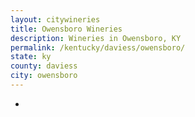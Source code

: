 ```yaml
---
layout: citywineries
title: Owensboro Wineries
description: Wineries in Owensboro, KY
permalink: /kentucky/daviess/owensboro/
state: ky
county: daviess
city: owensboro
---
```

-
